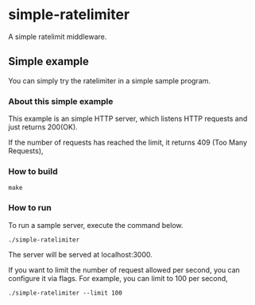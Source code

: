 # simple-ratelimiter
A simple ratelimit middleware.

## Simple example
You can simply try the ratelimiter in a simple sample program.

### About this simple example
This example is an simple HTTP server, which listens HTTP requests and just returns 200(OK).

If the number of requests has reached the limit, it returns 409 (Too Many Requests),

### How to build
```
make
```

### How to run
To run a sample server, execute the command below.

```
./simple-ratelimiter
```

The server will be served at localhost:3000.

If you want to limit the number of request allowed per second, you can configure it via flags.
For example, you can limit to 100 per second,

```
./simple-ratelimiter --limit 100
```

